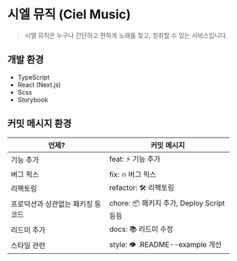 # 시엘 뮤직 (Ciel Music)

> 시엘 뮤직은 누구나 간단하고 편하게 노래를 찾고, 청취할 수 있는 서비스입니다.

## 개발 환경

- TypeScript
- React (Next.js)
- Scss
- Storybook

## 커밋 메시지 환경

| 언제?                              | 커밋 메시지                               |
| ---------------------------------- | ----------------------------------------- |
| 기능 추가                          | feat: ⚡️ 기능 추가                       |
| 버그 픽스                          | fix: 🔥 버그 픽스                         |
| 리팩토링                           | refactor: 🛠 리팩토링                      |
| 프로덕션과 상관없는 패키징 등 코드 | chore: 📦 패키지 추가, Deploy Script 등등 |
| 리드미 추가                        | docs: 📚 리드미 수정                      |
| 스타일 관련                        | style: 👁 .README--example 개선            |
